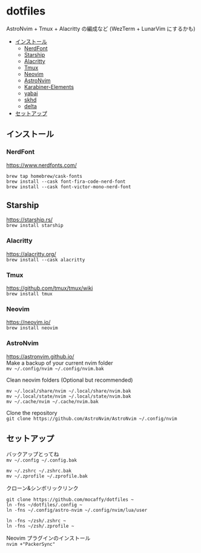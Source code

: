 # dotfiles

AstroNvim + Tmux + Alacritty の編成など (WezTerm + LunarVim にするかも)

<!-- TOC -->

- [インストール](#インストール)
  - [NerdFont](#nerdfont)
  - [Starship](#starship)
  - [Alacritty](#alacritty)
  - [Tmux](#tmux)
  - [Neovim](#neovim)
  - [AstroNvim](#astronvim)
  - [Karabiner-Elements](#karabiner)
  - [yabai](#yabai)
  - [skhd](#skhd)
  - [delta](#delta)
- [セットアップ](#セットアップ)

<!-- /TOC -->

## インストール
### NerdFont
https://www.nerdfonts.com/
```
brew tap homebrew/cask-fonts
brew install --cask font-fira-code-nerd-font
brew install --cask font-victor-mono-nerd-font
```

## Starship
https://starship.rs/  
`brew install starship`

### Alacritty
https://alacritty.org/  
`brew install --cask alacritty`

### Tmux
https://github.com/tmux/tmux/wiki  
`brew install tmux`

### Neovim
https://neovim.io/  
`brew install neovim`

### AstroNvim
https://astronvim.github.io/  
Make a backup of your current nvim folder  
`mv ~/.config/nvim ~/.config/nvim.bak`  

Clean neovim folders (Optional but recommended)
```
mv ~/.local/share/nvim ~/.local/share/nvim.bak
mv ~/.local/state/nvim ~/.local/state/nvim.bak
mv ~/.cache/nvim ~/.cache/nvim.bak
```
Clone the repository  
`git clone https://github.com/AstroNvim/AstroNvim ~/.config/nvim`

## セットアップ
バックアップとってね  
`mv ~/.config ~/.config.bak` 
```
mv ~/.zshrc ~/.zshrc.bak  
mv ~/.zprofile ~/.zprofile.bak  
```

クローン&シンボリックリンク
```
git clone https://github.com/mocaffy/dotfiles ~
ln -fns ~/dotfiles/.config ~
ln -fns ~/.config/astro-nvim ~/.config/nvim/lua/user
```

```
ln -fns ~/zsh/.zshrc ~
ln -fns ~/zsh/.zprofile ~
```

Neovim プラグインのインストール  
`nvim +"PackerSync"`
